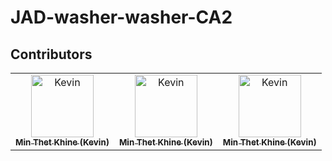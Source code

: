 # JAD-washer-washer-CA2
 

## Contributors
<table>
  <tr>
    <td align="center">
      <a href="https://github.com/ProjektKevin">
        <img src="https://avatars.githubusercontent.com/ProjektKevin" width="100px;" alt="Kevin"/><br />
        <sub><b>Min Thet Khine (Kevin)</b></sub>
      </a>
    </td>
   <td align="center">
      <a href="https://github.com/xR4F4ELx">
        <img src="https://avatars.githubusercontent.com/xR4F4ELx" width="100px;" alt="Kevin"/><br />
        <sub><b>Min Thet Khine (Kevin)</b></sub>
      </a>
    </td>
   <td align="center">
      <a href="https://github.com/Jack-wmo-Student">
        <img src="https://avatars.githubusercontent.com/Jack-wmo-Student" width="100px;" alt="Kevin"/><br />
        <sub><b>Min Thet Khine (Kevin)</b></sub>
      </a>
    </td>
  </tr>
</table>

